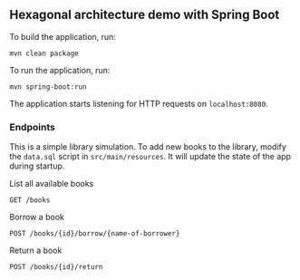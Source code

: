 ## Hexagonal architecture demo with Spring Boot

To build the application, run:

```
mvn clean package
```

To run the application, run:

```
mvn spring-boot:run
```

The application starts listening for HTTP requests on `localhost:8080`.

### Endpoints

This is a simple library simulation. To add new books to the library, modify the `data.sql` script in `src/main/resources`.
It will update the state of the app during startup.

List all available books
```
GET /books 
```

Borrow a book
```
POST /books/{id}/borrow/{name-of-borrower}
```

Return a book
```
POST /books/{id}/return
```




